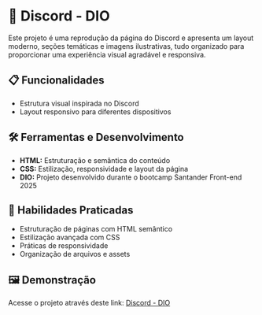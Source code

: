 # 💬 Discord - DIO

Este projeto é uma reprodução da página do Discord e apresenta um layout moderno, seções temáticas e imagens ilustrativas, tudo organizado para proporcionar uma experiência visual agradável e responsiva.

## 📋 Funcionalidades

- Estrutura visual inspirada no Discord
- Layout responsivo para diferentes dispositivos

## 🛠️ Ferramentas e Desenvolvimento

- **HTML:** Estruturação e semântica do conteúdo
- **CSS:** Estilização, responsividade e layout da página
- **DIO:** Projeto desenvolvido durante o bootcamp Santander Front-end 2025

## 📖 Habilidades Praticadas

- Estruturação de páginas com HTML semântico
- Estilização avançada com CSS
- Práticas de responsividade
- Organização de arquivos e assets

## 🖼️ Demonstração

Acesse o projeto através deste link: [Discord - DIO](https://julianafc.github.io/Discord_DIO/)

